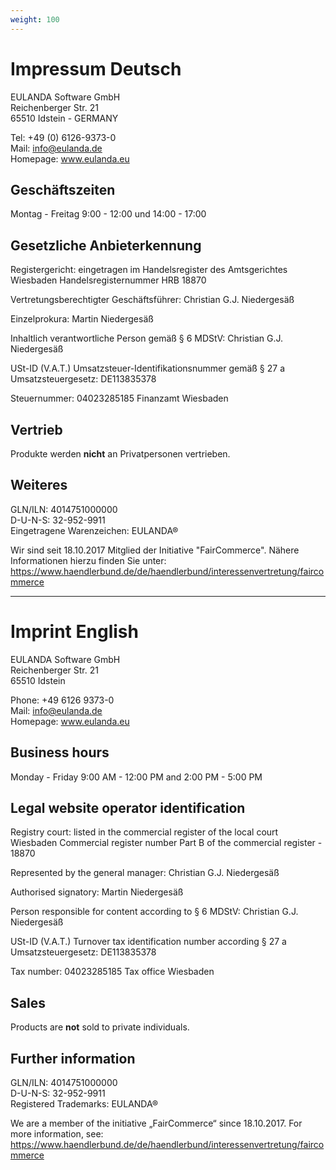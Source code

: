 ```yaml
---
weight: 100
---
```


# Impressum Deutsch

EULANDA Software GmbH<br />Reichenberger Str. 21<br />65510 Idstein - GERMANY

Tel: +49 (0) 6126-9373-0<br />Mail: info@eulanda.de<br />Homepage: www.eulanda.eu

## Geschäftszeiten

Montag - Freitag 9:00 - 12:00 und 14:00 - 17:00

## Gesetzliche Anbieterkennung

Registergericht: eingetragen im Handelsregister des Amtsgerichtes Wiesbaden Handelsregisternummer HRB 18870

Vertretungsberechtigter Geschäftsführer: Christian G.J. Niedergesäß

Einzelprokura: Martin Niedergesäß

Inhaltlich verantwortliche Person gemäß § 6 MDStV: Christian G.J. Niedergesäß

USt-ID (V.A.T.) Umsatzsteuer-Identifikationsnummer gemäß § 27 a Umsatzsteuergesetz: DE113835378

Steuernummer: 04023285185 Finanzamt Wiesbaden

## Vertrieb

Produkte werden **nicht** an Privatpersonen vertrieben.

## Weiteres

GLN/ILN: 4014751000000<br />D-U-N-S: 32-952-9911<br />Eingetragene Warenzeichen: EULANDA®

Wir sind seit 18.10.2017 Mitglied der Initiative "FairCommerce".
Nähere Informationen hierzu finden Sie unter:
https://www.haendlerbund.de/de/haendlerbund/interessenvertretung/faircommerce

<hr>

# Imprint English

EULANDA Software GmbH<br />Reichenberger Str. 21<br />65510 Idstein

Phone: +49 6126 9373-0<br />Mail: info@eulanda.de<br />Homepage: www.eulanda.eu

## Business hours

Monday - Friday 9:00 AM - 12:00 PM and 2:00 PM - 5:00 PM

## Legal website operator identification

Registry court: listed in the commercial register of the local court Wiesbaden Commercial register number Part B of the commercial register - 18870

Represented by the general manager: Christian G.J. Niedergesäß

Authorised signatory: Martin Niedergesäß

Person responsible for content according to § 6 MDStV: Christian G.J. Niedergesäß

USt-ID (V.A.T.) Turnover tax identification number according § 27 a Umsatzsteuergesetz: DE113835378

Tax number: 04023285185 Tax office Wiesbaden

## Sales 

Products are **not** sold to private individuals.

## Further information

GLN/ILN: 4014751000000<br />D-U-N-S: 32-952-9911<br />Registered Trademarks: EULANDA®

We are a member of the initiative „FairCommerce“ since 18.10.2017.
For more information, see: 
https://www.haendlerbund.de/de/haendlerbund/interessenvertretung/faircommerce